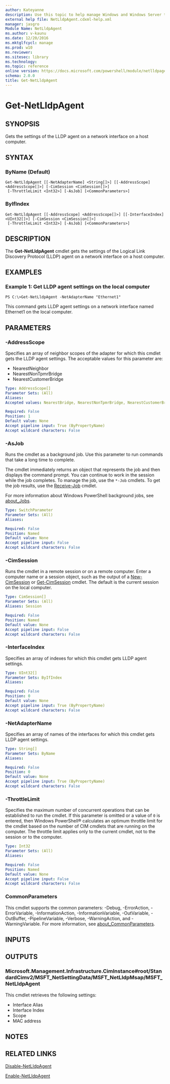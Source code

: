 ```yaml
---
author: Kateyanne
description: Use this topic to help manage Windows and Windows Server technologies with Windows PowerShell.
external help file: NetLldpAgent.cdxml-help.xml
manager: jasgro
Module Name: NetLldpAgent
ms.author: v-kaunu
ms.date: 12/20/2016
ms.mktglfcycl: manage
ms.prod: w10
ms.reviewer: 
ms.sitesec: library
ms.technology: 
ms.topic: reference
online version: https://docs.microsoft.com/powershell/module/netlldpagent/get-netlldpagent?view=windowsserver2019-ps&wt.mc_id=ps-gethelp
schema: 2.0.0
title: Get-NetLldpAgent
---
```


# Get-NetLldpAgent

## SYNOPSIS
Gets the settings of the LLDP agent on a network interface on a host computer.

## SYNTAX

### ByName (Default)
```
Get-NetLldpAgent [[-NetAdapterName] <String[]>] [[-AddressScope] <AddressScope[]>] [-CimSession <CimSession[]>]
 [-ThrottleLimit <Int32>] [-AsJob] [<CommonParameters>]
```

### ByIfIndex
```
Get-NetLldpAgent [[-AddressScope] <AddressScope[]>] [[-InterfaceIndex] <UInt32[]>] [-CimSession <CimSession[]>]
 [-ThrottleLimit <Int32>] [-AsJob] [<CommonParameters>]
```

## DESCRIPTION
The **Get-NetLldpAgent** cmdlet gets the settings of the Logical Link Discovery Protocol (LLDP) agent on a network interface on a host computer.

## EXAMPLES

### Example 1: Get LLDP agent settings on the local computer
```
PS C:\>Get-NetLldpAgent -NetAdapterName "Ethernet1"
```

This command gets LLDP agent settings on a network interface named Ethernet1 on the local computer.

## PARAMETERS

### -AddressScope
Specifies an array of neighbor scopes of the adapter for which this cmdlet gets the LLDP agent settings.
The acceptable values for this parameter are:

- NearestNeighbor 
- NearestNonTpmrBridge 
- NearestCustomerBridge

```yaml
Type: AddressScope[]
Parameter Sets: (All)
Aliases: 
Accepted values: NearestBridge, NearestNonTpmrBridge, NearestCustomerBridge

Required: False
Position: 1
Default value: None
Accept pipeline input: True (ByPropertyName)
Accept wildcard characters: False
```

### -AsJob
Runs the cmdlet as a background job. Use this parameter to run commands that take a long time to complete. 

The cmdlet immediately returns an object that represents the job and then displays the command prompt. 
You can continue to work in the session while the job completes. 
To manage the job, use the `*-Job` cmdlets. 
To get the job results, use the [Receive-Job](https://go.microsoft.com/fwlink/?LinkID=113372) cmdlet. 

For more information about Windows PowerShell background jobs, see [about_Jobs](https://go.microsoft.com/fwlink/?LinkID=113251).

```yaml
Type: SwitchParameter
Parameter Sets: (All)
Aliases: 

Required: False
Position: Named
Default value: None
Accept pipeline input: False
Accept wildcard characters: False
```

### -CimSession
Runs the cmdlet in a remote session or on a remote computer.
Enter a computer name or a session object, such as the output of a [New-CimSession](https://go.microsoft.com/fwlink/p/?LinkId=227967) or [Get-CimSession](https://go.microsoft.com/fwlink/p/?LinkId=227966) cmdlet.
The default is the current session on the local computer.

```yaml
Type: CimSession[]
Parameter Sets: (All)
Aliases: Session

Required: False
Position: Named
Default value: None
Accept pipeline input: False
Accept wildcard characters: False
```

### -InterfaceIndex
Specifies an array of indexes for which this cmdlet gets LLDP agent settings.

```yaml
Type: UInt32[]
Parameter Sets: ByIfIndex
Aliases: 

Required: False
Position: 0
Default value: None
Accept pipeline input: True (ByPropertyName)
Accept wildcard characters: False
```

### -NetAdapterName
Specifies an array of names of the interfaces for which this cmdlet gets LLDP agent settings.

```yaml
Type: String[]
Parameter Sets: ByName
Aliases: 

Required: False
Position: 0
Default value: None
Accept pipeline input: True (ByPropertyName)
Accept wildcard characters: False
```

### -ThrottleLimit
Specifies the maximum number of concurrent operations that can be established to run the cmdlet.
If this parameter is omitted or a value of `0` is entered, then Windows PowerShell® calculates an optimum throttle limit for the cmdlet based on the number of CIM cmdlets that are running on the computer.
The throttle limit applies only to the current cmdlet, not to the session or to the computer.

```yaml
Type: Int32
Parameter Sets: (All)
Aliases: 

Required: False
Position: Named
Default value: None
Accept pipeline input: False
Accept wildcard characters: False
```

### CommonParameters
This cmdlet supports the common parameters: -Debug, -ErrorAction, -ErrorVariable, -InformationAction, -InformationVariable, -OutVariable, -OutBuffer, -PipelineVariable, -Verbose, -WarningAction, and -WarningVariable. For more information, see [about_CommonParameters](https://go.microsoft.com/fwlink/?LinkID=113216).

## INPUTS

## OUTPUTS

### Microsoft.Management.Infrastructure.CimInstance#root/StandardCimv2/MSFT_NetSettingData/MSFT_NetLldpMsap/MSFT_NetLldpAgent
This cmdlet retrieves the following settings: 

- Interface Alias
- Interface Index
- Scope
- MAC address

## NOTES

## RELATED LINKS

[Disable-NetLldpAgent](./Disable-NetLldpAgent.md)

[Enable-NetLldpAgent](./Enable-NetLldpAgent.md)

